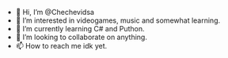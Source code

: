 - 👋 Hi, I’m @Chechevidsa
- 👀 I’m interested in videogames, music and somewhat learning.
- 🌱 I’m currently learning C# and Puthon.
- 💞️ I’m looking to collaborate on anything.
- 📫 How to reach me idk yet.

<!---
Chechevidsa/Chechevidsa is a ✨ special ✨ repository because its `README.md` (this file) appears on your GitHub profile.
You can click the Preview link to take a look at your changes.
--->
